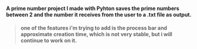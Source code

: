 #### **A prime number project I made with Pyhton saves the prime numbers between 2 and the number it receives from the user to a .txt file as output.**

> #### **one of the features i'm trying to add is the process bar and approximate creation time, which is not very stable, but i will continue to work on it.**
